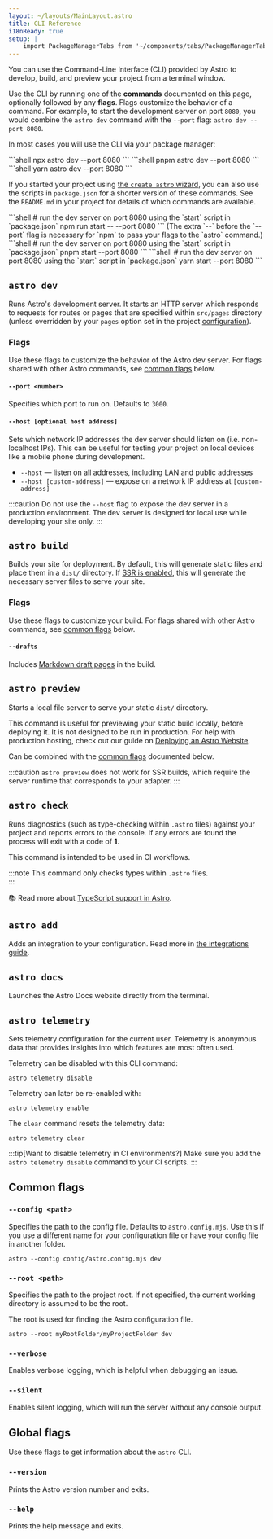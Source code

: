 ```yaml
---
layout: ~/layouts/MainLayout.astro
title: CLI Reference
i18nReady: true
setup: |
    import PackageManagerTabs from '~/components/tabs/PackageManagerTabs.astro'
---
```


You can use the Command-Line Interface (CLI) provided by Astro to develop, build, and preview your project from a terminal window.

Use the CLI by running one of the **commands** documented on this page, optionally followed by any **flags**. Flags customize the behavior of a command. For example, to start the development server on port `8080`, you would combine the `astro dev` command with the `--port` flag: `astro dev --port 8080`.

In most cases you will use the CLI via your package manager:

<PackageManagerTabs>
  <Fragment slot="npm">
  ```shell
  npx astro dev --port 8080
  ```
  </Fragment>
  <Fragment slot="pnpm">
  ```shell
  pnpm astro dev --port 8080
  ```
  </Fragment>
  <Fragment slot="yarn">
  ```shell
  yarn astro dev --port 8080
  ```
  </Fragment>
</PackageManagerTabs>

If you started your project using [the `create astro` wizard](/en/install/auto/#1-run-the-setup-wizard), you can also use the scripts in `package.json` for a shorter version of these commands. See the `README.md` in your project for details of which commands are available.

<PackageManagerTabs>
  <Fragment slot="npm">
  ```shell
  # run the dev server on port 8080 using the `start` script in `package.json`
  npm run start -- --port 8080
  ```
  (The extra `--` before the `--port` flag is necessary for `npm` to pass your flags to the `astro` command.)
  </Fragment>
  <Fragment slot="pnpm">
  ```shell
  # run the dev server on port 8080 using the `start` script in `package.json`
  pnpm start --port 8080
  ```
  </Fragment>
  <Fragment slot="yarn">
  ```shell
  # run the dev server on port 8080 using the `start` script in `package.json`
  yarn start --port 8080
  ```
  </Fragment>
</PackageManagerTabs>

## `astro dev`

Runs  Astro's development server. It starts an HTTP server which responds to requests for routes or pages that are specified within `src/pages` directory (unless overridden by your `pages` option set in the project [configuration](/en/reference/configuration-reference/)).

<h3>Flags</h3>

Use these flags to customize the behavior of the Astro dev server. For flags shared with other Astro commands, see [common flags](#common-flags) below.

#### `--port <number>`

Specifies which port to run on. Defaults to `3000`.

#### `--host [optional host address]`

Sets which network IP addresses the dev server should listen on (i.e. non-localhost IPs). This can be useful for testing your project on local devices like a mobile phone during development.

- `--host` — listen on all addresses, including LAN and public addresses
- `--host [custom-address]` — expose on a network IP address at `[custom-address]`

:::caution
Do not use the `--host` flag to expose the dev server in a production environment. The dev server is designed for local use while developing your site only.
:::

## `astro build`

Builds your site for deployment. By default, this will generate static files and place them in a `dist/` directory. If [SSR is enabled](/en/guides/server-side-rendering/), this will generate the necessary server files to serve your site.

<h3>Flags</h3>

Use these flags to customize your build. For flags shared with other Astro commands, see [common flags](#common-flags) below.

#### `--drafts`

Includes [Markdown draft pages](/en/guides/markdown-content/#markdown-drafts) in the build.

## `astro preview`

Starts a local file server to serve your static `dist/` directory.

This command is useful for previewing your static build locally, before deploying it. It is not designed to be run in production. For help with production hosting, check out our guide on [Deploying an Astro Website](/en/guides/deploy/).

Can be combined with the [common flags](#common-flags) documented below.

:::caution
`astro preview` does not work for SSR builds, which require the server runtime that corresponds to your adapter.
:::

## `astro check`

Runs diagnostics (such as type-checking within `.astro` files) against your project and reports errors to the console. If any errors are found the process will exit with a code of **1**.

This command is intended to be used in CI workflows.

:::note
This command only checks types within `.astro` files.  
:::

📚 Read more about [TypeScript support in Astro](/en/guides/typescript/).

## `astro add`

Adds an integration to your configuration. Read more in [the integrations guide](/en/guides/integrations-guide/#automatic-integration-setup).

## `astro docs`

Launches the Astro Docs website directly from the terminal.

## `astro telemetry`

Sets telemetry configuration for the current user. Telemetry is anonymous data that provides insights into which features are most often used.

Telemetry can be disabled with this CLI command:

```shell
astro telemetry disable
```

Telemetry can later be re-enabled with:

```shell
astro telemetry enable
```

The `clear` command resets the telemetry data:

```shell
astro telemetry clear
```

:::tip[Want to disable telemetry in CI environments?]
Make sure you add the `astro telemetry disable` command to your CI scripts.
:::

## Common flags

### `--config <path>`

Specifies the path to the config file. Defaults to `astro.config.mjs`. Use this if you use a different name for your configuration file or have your config file in another folder.

```shell
astro --config config/astro.config.mjs dev
```

### `--root <path>`

Specifies the path to the project root. If not specified, the current working directory is assumed to be the root.

The root is used for finding the Astro configuration file.

```shell
astro --root myRootFolder/myProjectFolder dev
```

### `--verbose`

Enables verbose logging, which is helpful when debugging an issue.

### `--silent`

Enables silent logging, which will run the server without any console output.

## Global flags

Use these flags to get information about the `astro` CLI.

### `--version`

Prints the Astro version number and exits.

### `--help`

Prints the help message and exits.
